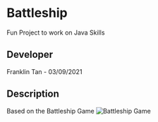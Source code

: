# Battleship
Fun Project to work on Java Skills 
## Developer
Franklin Tan - 03/09/2021

## Description
Based on the Battleship Game
![Battleship Game](https://cdn3.volusion.com/xnkfq.azdvr/v/vspfiles/photos/2054-5.jpg?v-cache=1604043238)